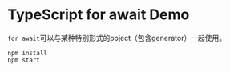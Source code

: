 TypeScript for await Demo
===========================

`for await`可以与某种特别形式的object（包含generator）一起使用。

```
npm install
npm start
```

